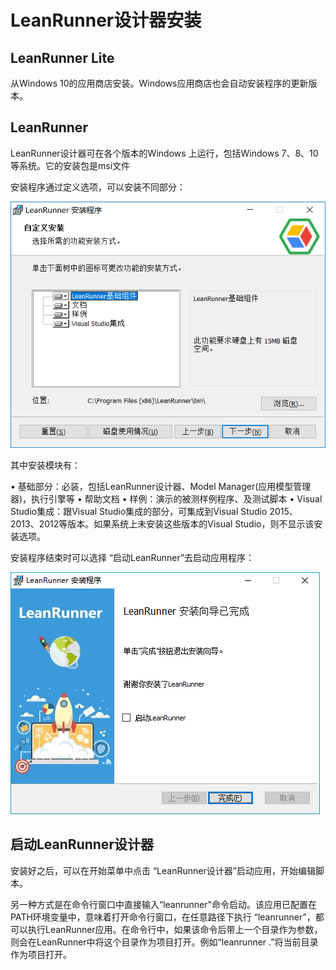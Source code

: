 # LeanRunner设计器安装

## LeanRunner Lite
从Windows 10的应用商店安装。Windows应用商店也会自动安装程序的更新版本。

## LeanRunner

LeanRunner设计器可在各个版本的Windows 上运行，包括Windows 7、8、10等系统。它的安装包是msi文件

安装程序通过定义选项，可以安装不同部分：

![](/assets/02-install-01.png)

其中安装模块有：

•	基础部分：必装，包括LeanRunner设计器、Model Manager(应用模型管理器)，执行引擎等
•	帮助文档
•	样例：演示的被测样例程序、及测试脚本
•	Visual Studio集成：跟Visual Studio集成的部分，可集成到Visual Studio 2015、2013、2012等版本。如果系统上未安装这些版本的Visual Studio，则不显示该安装选项。

安装程序结束时可以选择 “启动LeanRunner”去启动应用程序：

![](/assets/02-install-02.png)

## 启动LeanRunner设计器

安装好之后，可以在开始菜单中点击 “LeanRunner设计器”启动应用，开始编辑脚本。

另一种方式是在命令行窗口中直接输入“leanrunner"命令启动。该应用已配置在PATH环境变量中，意味着打开命令行窗口，在任意路径下执行 “leanrunner”，都可以执行LeanRunner应用。在命令行中，如果该命令后带上一个目录作为参数，则会在LeanRunner中将这个目录作为项目打开。例如“leanrunner .”将当前目录作为项目打开。

